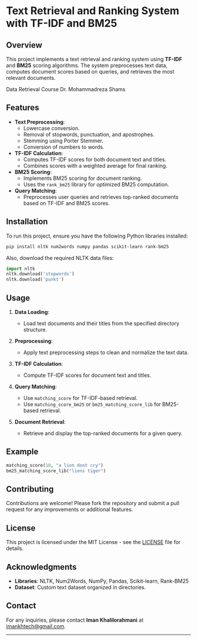 # Text Retrieval and Ranking System with TF-IDF and BM25

## Overview

This project implements a text retrieval and ranking system using **TF-IDF** and **BM25** scoring algorithms. The system preprocesses text data, computes document scores based on queries, and retrieves the most relevant documents.

Data Retrieval Course Dr. Mohammadreza Shams
## Features

- **Text Preprocessing**:
  - Lowercase conversion.
  - Removal of stopwords, punctuation, and apostrophes.
  - Stemming using Porter Stemmer.
  - Conversion of numbers to words.
- **TF-IDF Calculation**:
  - Computes TF-IDF scores for both document text and titles.
  - Combines scores with a weighted average for final ranking.
- **BM25 Scoring**:
  - Implements BM25 scoring for document ranking.
  - Uses the `rank_bm25` library for optimized BM25 computation.
- **Query Matching**:
  - Preprocesses user queries and retrieves top-ranked documents based on TF-IDF and BM25 scores.

## Installation

To run this project, ensure you have the following Python libraries installed:

```bash
pip install nltk num2words numpy pandas scikit-learn rank-bm25
```

Also, download the required NLTK data files:

```python
import nltk
nltk.download('stopwords')
nltk.download('punkt')
```

## Usage

1. **Data Loading**:
   - Load text documents and their titles from the specified directory structure.

2. **Preprocessing**:
   - Apply text preprocessing steps to clean and normalize the text data.

3. **TF-IDF Calculation**:
   - Compute TF-IDF scores for document text and titles.

4. **Query Matching**:
   - Use `matching_score` for TF-IDF-based retrieval.
   - Use `matching_score_bm25` or `bm25_matching_score_lib` for BM25-based retrieval.

5. **Document Retrieval**:
   - Retrieve and display the top-ranked documents for a given query.

## Example

```python
matching_score(10, "a lion dont cry")
bm25_matching_score_lib("lions tiger")
```

## Contributing

Contributions are welcome! Please fork the repository and submit a pull request for any improvements or additional features.

## License

This project is licensed under the MIT License - see the [LICENSE](LICENSE) file for details.

## Acknowledgments

- **Libraries**: NLTK, Num2Words, NumPy, Pandas, Scikit-learn, Rank-BM25
- **Dataset**: Custom text dataset organized in directories.

## Contact

For any inquiries, please contact **Iman Khalilorahmani** at [imankhtech@gmail.com](mailto:imankhtech@gmail.com).

---
